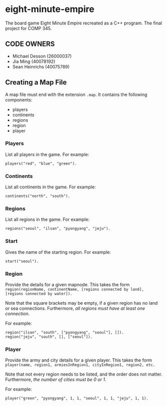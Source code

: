 # eight-minute-empire
The board game Eight Minute Empire recreated as a C++ program. The final project for COMP 345.


## CODE OWNERS
- Michael Desson (26000037)
- Jia Ming (40078192)
- Sean Heinrichs (40075789)

## Creating a Map File
A map file must end with the extension `.map`. It contains the following components:
* players
* continents
* regions
* region
* player

### Players
List all players in the game. For example:
```
players("red", "blue", "green").
```
### Continents
List all continents in the game. For example:
```
continents("north", "south").
```

### Regions
List all regions in the game. For example:
```
regions("seoul", "ilsan", "pyongyang", "jeju").
```

### Start
Gives the name of the starting region. For example:
```
start("seoul").
```

### Region
Provide the details for a given mapnode. This takes the form `region(regionName, continentName, [regions connected by land], [regions connected by water]).` 

Note that the square brackets may be empty, if a given region has no land or sea connections. Furthermore, *all regions must have at least one connection*.

For example:
```
region("ilsan", "south", ["pyongyang", "seoul"], []).
region("jeju", "south", [], ["seoul"]).
```

### Player
Provide the army and city details for a given player. This takes the form `player(name, region1, armiesInRegion1, cityInRegion1, region2, etc.`

Note that not every region needs to be listed, and the order does not matter. Furthermore, *the number of cities must be 0 or 1*.

For example:
```
player("green", "pyongyang", 1, 1, "seoul", 1, 1, "jeju", 1, 1).
```